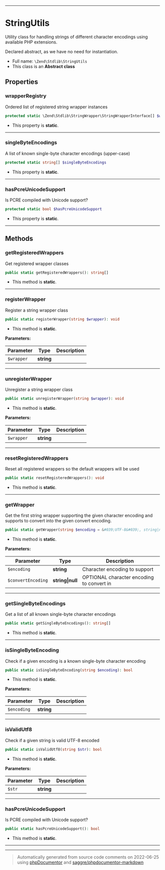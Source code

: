 ***

# StringUtils

Utility class for handling strings of different character encodings
using available PHP extensions.

Declared abstract, as we have no need for instantiation.

* Full name: `\Zend\Stdlib\StringUtils`
* This class is an **Abstract class**



## Properties


### wrapperRegistry

Ordered list of registered string wrapper instances

```php
protected static \Zend\Stdlib\StringWrapper\StringWrapperInterface[] $wrapperRegistry
```



* This property is **static**.


***

### singleByteEncodings

A list of known single-byte character encodings (upper-case)

```php
protected static string[] $singleByteEncodings
```



* This property is **static**.


***

### hasPcreUnicodeSupport

Is PCRE compiled with Unicode support?

```php
protected static bool $hasPcreUnicodeSupport
```



* This property is **static**.


***

## Methods


### getRegisteredWrappers

Get registered wrapper classes

```php
public static getRegisteredWrappers(): string[]
```



* This method is **static**.







***

### registerWrapper

Register a string wrapper class

```php
public static registerWrapper(string $wrapper): void
```



* This method is **static**.




**Parameters:**

| Parameter | Type | Description |
|-----------|------|-------------|
| `$wrapper` | **string** |  |




***

### unregisterWrapper

Unregister a string wrapper class

```php
public static unregisterWrapper(string $wrapper): void
```



* This method is **static**.




**Parameters:**

| Parameter | Type | Description |
|-----------|------|-------------|
| `$wrapper` | **string** |  |




***

### resetRegisteredWrappers

Reset all registered wrappers so the default wrappers will be used

```php
public static resetRegisteredWrappers(): void
```



* This method is **static**.







***

### getWrapper

Get the first string wrapper supporting the given character encoding
and supports to convert into the given convert encoding.

```php
public static getWrapper(string $encoding = &#039;UTF-8&#039;, string|null $convertEncoding = null): \Zend\Stdlib\StringWrapper\StringWrapperInterface
```



* This method is **static**.




**Parameters:**

| Parameter | Type | Description |
|-----------|------|-------------|
| `$encoding` | **string** | Character encoding to support |
| `$convertEncoding` | **string&#124;null** | OPTIONAL character encoding to convert in |




***

### getSingleByteEncodings

Get a list of all known single-byte character encodings

```php
public static getSingleByteEncodings(): string[]
```



* This method is **static**.







***

### isSingleByteEncoding

Check if a given encoding is a known single-byte character encoding

```php
public static isSingleByteEncoding(string $encoding): bool
```



* This method is **static**.




**Parameters:**

| Parameter | Type | Description |
|-----------|------|-------------|
| `$encoding` | **string** |  |




***

### isValidUtf8

Check if a given string is valid UTF-8 encoded

```php
public static isValidUtf8(string $str): bool
```



* This method is **static**.




**Parameters:**

| Parameter | Type | Description |
|-----------|------|-------------|
| `$str` | **string** |  |




***

### hasPcreUnicodeSupport

Is PCRE compiled with Unicode support?

```php
public static hasPcreUnicodeSupport(): bool
```



* This method is **static**.







***


***
> Automatically generated from source code comments on 2022-06-25 using [phpDocumentor](http://www.phpdoc.org/) and [saggre/phpdocumentor-markdown](https://github.com/Saggre/phpDocumentor-markdown)
